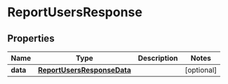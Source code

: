 

# ReportUsersResponse


## Properties

| Name | Type | Description | Notes |
|------------ | ------------- | ------------- | -------------|
|**data** | [**ReportUsersResponseData**](ReportUsersResponseData.md) |  |  [optional] |



